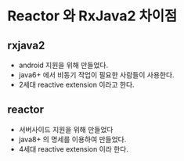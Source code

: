 # Reactor 와 RxJava2 차이점

## rxjava2

- android 지원을 위해 만들었다.
- java6+ 에서 비동기 작업이 필요한 사람들이 사용한다.
- 2세대 reactive extension 이라고 한다.

## reactor

- 서버사이드 지원을 위해 만들었다
- java8+ 의 명세를 이용하여 만들었다.
- 4세대 reactive extension 이라 한다.
